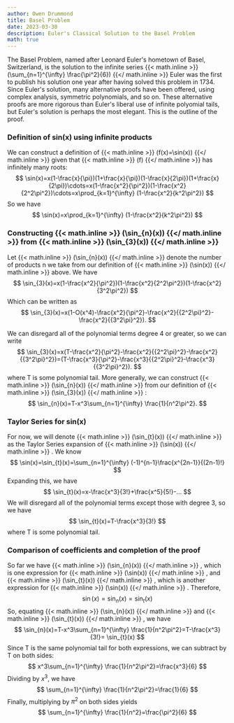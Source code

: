```yaml
---
author: Owen Drummond
title: Basel Problem
date: 2023-03-30
description: Euler's Classical Solution to the Basel Problem
math: true
---
```


The Basel Problem, named after Leonard Euler's hometown of Basel, Switzerland, is the solution to the infinite series 
{{< math.inline >}}
\(\sum_{n=1}^{\infty} \frac{\pi^2}{6}\)
{{</ math.inline >}}
 Euler was the first to publish his solution one year after having solved this problem in 1734. Since Euler's solution, many alternative proofs have been offered, using complex analysis, symmetric polynomials, and so on. These alternative proofs are more rigorous than Euler's liberal use of infinite polyomial tails, but Euler's solution is perhaps the most elegant. This is the outline of the proof.


### Definition of sin(x) using infinite products

We can construct a definition of 
{{< math.inline >}}
\(f(x)=\sin(x)\)
{{</ math.inline >}} given that 
{{< math.inline >}}
\(f\)
{{</ math.inline >}}
 has infinitely many roots:
$$
\sin(x)=x(1-\frac{x}{\pi})(1+\frac{x}{\pi})(1-\frac{x}{2\pi})(1+\frac{x}{2\pi})\cdots=x(1-\frac{x^2}{\pi^2})(1-\frac{x^2}{2^2\pi^2})\cdots=x\prod_{k=1}^{\infty} (1-\frac{x^2}{k^2\pi^2})
$$
So we have 
$$
    \sin(x)=x\prod_{k=1}^{\infty} (1-\frac{x^2}{k^2\pi^2})
$$


### Constructing {{< math.inline >}} \(\sin_{n}(x)\) {{</ math.inline >}} from {{< math.inline >}} \(\sin_{3}(x)\) {{</ math.inline >}}

Let 
{{< math.inline >}}
\(\sin_{n}(x)\)
{{</ math.inline >}} 
denote the number of products n we take from our definition of 
{{< math.inline >}}
\(\sin(x)\)
{{</ math.inline >}} 
above. We have
$$
    \sin_{3}(x)=x(1-\frac{x^2}{\pi^2})(1-\frac{x^2}{2^2\pi^2})(1-\frac{x^2}{3^2\pi^2})
$$
Which can be written as
$$
     \sin_{3}(x)=x(1-O(x^4)-\frac{x^2}{\pi^2}-\frac{x^2}{{2^2\pi}^2}-\frac{x^2}{{3^2\pi}^2}).
$$

We can disregard all of the polynomial terms degree 4 or greater, so we can write
$$
    \sin_{3}(x)=x(T-\frac{x^2}{\pi^2}-\frac{x^2}{{2^2\pi}^2}-\frac{x^2}{{3^2\pi}^2})=(T-\frac{x^3}{\pi^2}-\frac{x^3}{{2^2\pi}^2}-\frac{x^3}{{3^2\pi}^2}).
$$
where T is some polynomial tail. More generally, we can construct 
{{< math.inline >}}
\(\sin_{n}(x)\)
{{</ math.inline >}} 
from our definition of 
{{< math.inline >}}
\(\sin_{3}(x)\)
{{</ math.inline >}} 
:
$$
    \sin_{n}(x)=T-x^3\sum_{n=1}^{\infty} \frac{1}{n^2\pi^2}.
$$


### Taylor Series for sin(x)
For now, we will denote 
{{< math.inline >}}
\(\sin_{t}(x)\)
{{</ math.inline >}} 
as the Taylor Series expansion of 
{{< math.inline >}}
\(\sin(x)\)
{{</ math.inline >}} 
. We know
$$
    \sin(x)=\sin_{t}(x)=\sum_{n=1}^{\infty} (-1)^{n-1}\frac{x^{2n-1}}{(2n-1)!}
$$
Expanding this, we have 
$$
    \sin_{t}(x)=x-\frac{x^3}{3!}+\frac{x^5}{5!}-...
$$
We will disregard all of the polynomial terms except those with degree 3, so we have
$$
    \sin_{t}(x)=T-\frac{x^3}{3!}
$$
where T is some polynomial tail.



### Comparison of coefficients and completion of the proof
So far we have 
{{< math.inline >}}
\(\sin_{n}(x)\)
{{</ math.inline >}} 
, which is one expression for
{{< math.inline >}}
\(\sin(x)\)
{{</ math.inline >}} 
, and 
{{< math.inline >}}
\(\sin_{t}(x)\)
{{</ math.inline >}} 
, which is another expression for 
{{< math.inline >}}
\(\sin(x)\)
{{</ math.inline >}}
. Therefore,
$$
    \sin(x)=\sin_{n}(x)=\sin_{t}(x)
$$
So, equating 
{{< math.inline >}}
\(\sin_{n}(x)\)
{{</ math.inline >}}
and 
{{< math.inline >}}
\(\sin_{t}(x)\)
{{</ math.inline >}} 
, we have
$$
    \sin_{n}(x)=T-x^3\sum_{n=1}^{\infty} \frac{1}{n^2\pi^2}=T-\frac{x^3}{3!}= \sin_{t}(x)
$$
Since T is the same polynomial tail for both expressions, we can subtract by T on both sides:
$$
    x^3\sum_{n=1}^{\infty} \frac{1}{n^2\pi^2}=\frac{x^3}{6}
$$
Dividing by $x^3$, we have
$$
    \sum_{n=1}^{\infty} \frac{1}{n^2\pi^2}=\frac{1}{6}
$$
Finally, multiplying by $\pi^2$ on both sides yields
$$
    \sum_{n=1}^{\infty} \frac{1}{n^2}=\frac{\pi^2}{6}
$$